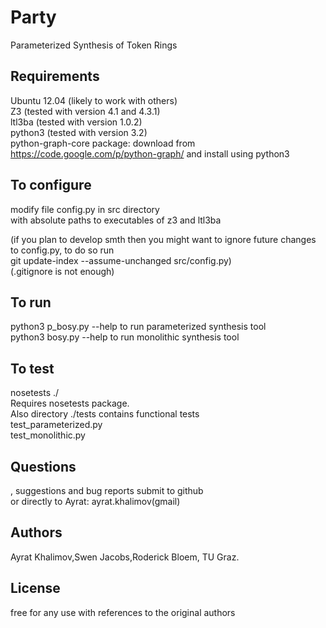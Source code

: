 Party
=====

Parameterized Synthesis of Token Rings

## Requirements ##
Ubuntu 12.04 (likely to work with others)            
Z3 (tested with version 4.1 and 4.3.1)      
ltl3ba (tested with version 1.0.2)       
python3 (tested with version 3.2)       
python-graph-core package: 
  download from 
  https://code.google.com/p/python-graph/ 
  and install using python3

## To configure ##
modify file config.py in src directory     
with absolute paths to executables of z3 and ltl3ba       

(if you plan to develop smth then you might want 
to ignore future changes to config.py, to do so run            
git update-index --assume-unchanged src/config.py)          
(.gitignore is not enough)           

## To run ##
python3 p_bosy.py --help to run parameterized synthesis tool         
python3 bosy.py --help to run monolithic synthesis tool         

## To test ##
nosetests ./        
Requires nosetests package.      
Also directory ./tests contains functional tests          
test_parameterized.py       
test_monolithic.py       

## Questions ##
, suggestions and bug reports submit to github      
or directly to Ayrat: ayrat.khalimov(gmail)

## Authors ##
Ayrat Khalimov,Swen Jacobs,Roderick Bloem, TU Graz.         

## License ## 
free for any use with references to the original authors
